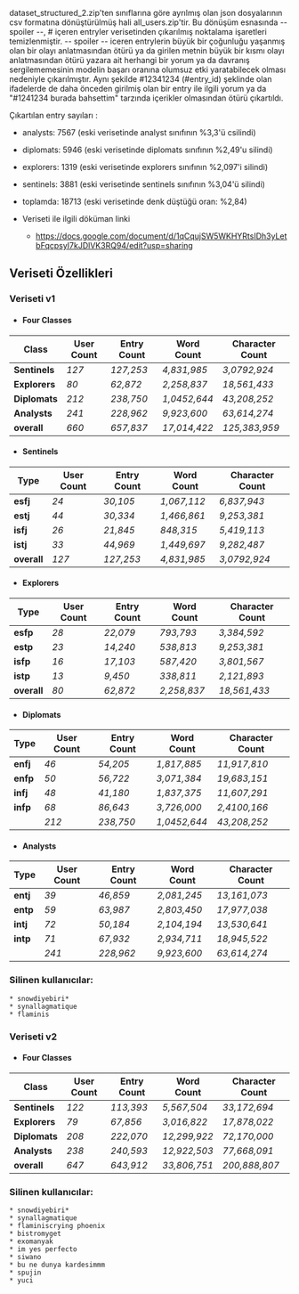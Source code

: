 dataset_structured_2.zip'ten sınıflarına göre ayrılmış olan json dosyalarının csv formatına dönüştürülmüş hali all_users.zip'tir.
Bu dönüşüm esnasında -- spoiler --, # içeren entryler verisetinden çıkarılmış noktalama işaretleri temizlenmiştir.
-- spoiler -- iceren entrylerin büyük bir çoğunluğu yaşanmış olan bir olayı anlatmasından ötürü ya da girilen metnin büyük bir kısmı olayı anlatmasından ötürü yazara ait herhangi bir yorum ya da davranış sergilememesinin modelin başarı oranına olumsuz etki yaratabilecek olması nedeniyle çıkarılmıştır.
Aynı şekilde #12341234 (#entry_id) şeklinde olan ifadelerde de daha önceden girilmiş olan bir entry ile ilgili yorum ya da "#1241234  burada bahsettim" tarzında içerikler olmasından ötürü çıkartıldı. 

Çıkartılan entry sayıları :
  * analysts: 7567 (eski verisetinde analyst sınıfının %3,3'ü csilindi)
  * diplomats: 5946 (eski verisetinde diplomats sınıfının %2,49'u silindi)
  * explorers: 1319 (eski verisetinde explorers sınıfının %2,097'i silindi)
  * sentinels: 3881 (eski verisetinde sentinels sınıfının %3,04'ü silindi)
  * toplamda: 18713 (eski verisetinde denk düştüğü oran: %2,84)


* Veriseti ile ilgili döküman linki
    - https://docs.google.com/document/d/1qCqujSW5WKHYRtsIDh3yLetbFqcpsyI7kJDlVK3RQ94/edit?usp=sharing

## Veriseti Özellikleri

### Veriseti v1

* #### Four Classes

|   Class        | User Count  | Entry Count  | Word Count      | Character Count  |
|----------------|-------------|--------------|-----------------|------------------|
| **Sentinels**  | 	  *127*     |  *127,253*   |   *4,831,985*   |	*3,0792,924*   |
| **Explorers**| 	  *80*     |   *62,872*   |   *2,258,837*   |	*18,561,433*   |
| **Diplomats**| *212*     |   *238,750*	|  *1,0452,644*	  |   *43,208,252*   |
| **Analysts** |    *241*    |   *228,962*	|  *9,923,600*	  |   *63,614,274*   |
| **overall**| 	  *660*     |  *657,837*   |   *17,014,422*   |	*125,383,959*   |

	

    		




* #### Sentinels

| Type       | User Count  | Entry Count  | Word Count      | Character Count  |
|------------|-------------|--------------|-----------------|------------------|
| **esfj**   |    *24*     |   *30,105*   |   *1,067,112*   |   *6,837,943*    |
| **estj**   |    *44*     |   *30,334*   |   *1,466,861*   |   *9,253,381*    |
| **isfj**   |    *26*     |   *21,845*   |    *848,315*    |   *5,419,113*    |
| **istj**   |    *33*     |   *44,969*   |   *1,449,697*   |   *9,282,487*    |
| **overall**| 	  *127*     |  *127,253*   |   *4,831,985*   |	*3,0792,924*   |

* #### Explorers

| Type       | User Count  | Entry Count  | Word Count      | Character Count  |
|------------|-------------|--------------|-----------------|------------------|
|  **esfp**  |    *28*     |   *22,079*   |    *793,793*    |   *3,384,592*    |
|  **estp**  |    *23*     |   *14,240*   |    *538,813*    |   *9,253,381*    |
|  **isfp**  |    *16*     |   *17,103*   |    *587,420*    |   *3,801,567*    |
|  **istp**  |    *13*     |    *9,450*   |    *338,811*    |   *2,121,893*    |
| **overall**| 	  *80*     |   *62,872*   |   *2,258,837*   |	*18,561,433*   |

* #### Diplomats

| Type     | User Count  | Entry Count  | Word Count      | Character Count  |
|----------|-------------|--------------|-----------------|------------------|
| **enfj** |    *46*     |   *54,205*   |  *1,817,885*    |   *11,917,810*   |
| **enfp** |    *50*     |   *56,722*   |  *3,071,384*    |   *19,683,151*   |
| **infj** |    *48*     |   *41,180*   |  *1,837,375*    |   *11,607,291*   |
| **infp** |    *68*     |   *86,643*   |  *3,726,000*    |   *2,4100,166*   |
|          |   *212*     |   *238,750*	|  *1,0452,644*	  |   *43,208,252*   |


* #### Analysts


| Type     | User Count  | Entry Count  | Word Count      | Character Count  |
|----------|-------------|--------------|-----------------|------------------|
| **entj** |    *39*     |   *46,859*   |  *2,081,245*    |   *13,161,073*   |
| **entp** |    *59*     |   *63,987*   |  *2,803,450*    |   *17,977,038*   |
| **intj** |    *72*     |   *50,184*   |  *2,104,194*    |   *13,530,641*   |
| **intp** |    *71*     |   *67,932*   |  *2,934,711*    |   *18,945,522*   |
|          |    *241*    |   *228,962*	|  *9,923,600*	  |   *63,614,274*   |

### Silinen kullanıcılar:
    * snowdiyebiri*
    * synallagmatique
    * flaminis


### Veriseti v2

* #### Four Classes

|   Class        | User Count  | Entry Count  | Word Count      | Character Count  |
|----------------|-------------|--------------|-----------------|------------------|
| **Sentinels**  |    *122*    |  *113,393*   |   *5,567,504*   |   *33,172,694*   |
| **Explorers**  |    *79*     |   *67,856*   |   *3,016,822*   |   *17,878,022*   |
| **Diplomats**  |    *208*    |   *222,070*  |  *12,299,922*	|   *72,170,000*   |
| **Analysts**   |    *238*    |   *240,593*  |  *12,922,503*	|   *77,668,091*   |
| **overall**    |    *647*    |  *643,912*   |  *33,806,751*   |  *200,888,807*   |


### Silinen kullanıcılar:
    * snowdiyebiri*
    * synallagmatique
    * flaminiscrying phoenix
    * bistromyget
    * exomanyak
    * im yes perfecto
    * siwano
    * bu ne dunya kardesimmm
    * spujin
    * yuci


